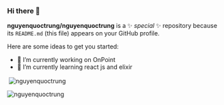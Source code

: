 ### Hi there 👋


**nguyenquoctrung/nguyenquoctrung** is a ✨ _special_ ✨ repository because its `README.md` (this file) appears on your GitHub profile.

Here are some ideas to get you started:

- 🔭 I’m currently working on OnPoint
- 🌱 I’m currently learning react js and elixir

<p>&nbsp;<img align="center" src="https://github-readme-stats.vercel.app/api?username=nguyenquoctrung&show_icons=true&locale=en" alt="nguyenquoctrung" /></p>

<p><img align="center" src="https://github-readme-streak-stats.herokuapp.com/?user=nguyenquoctrung" alt="nguyenquoctrung" /></p>
